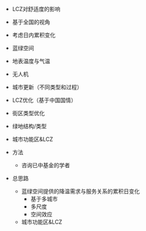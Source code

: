 - LCZ对舒适度的影响
- 基于全国的视角
- 考虑日内累积变化
- 蓝绿空间
- 地表温度与气温
- 无人机
- 城市更新（不同类型和过程）
- LCZ优化（基于中国国情）
- 街区类型优化
- 绿地结构/类型
- 城市功能区&LCZ

- 方法
  - 咨询已中基金的学者

- 总思路
  - 蓝绿空间提供的降温需求与服务关系的累积日变化
    - 基于多城市
    - 多尺度
    - 空间效应
  - 城市功能区&LCZ